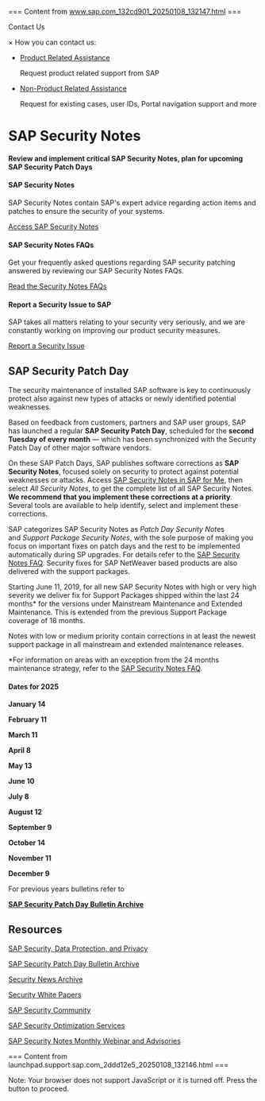 === Content from www.sap.com_132cd901_20250108_132147.html ===


Contact Us

×
How you can contact us:

* [Product Related Assistance](/en/contact-us.html#section_411324132)

  Request product related support from SAP
* [Non-Product Related Assistance](/en/contact-us.html#section_42886245)

  Request for existing cases, user IDs, Portal navigation support and more

# SAP Security Notes

#### Review and implement critical SAP Security Notes, plan for upcoming SAP Security Patch Days

#### SAP Security Notes

SAP Security Notes contain SAP's expert advice regarding action items and patches to ensure the security of your systems.

[Access SAP Security Notes](https://me.sap.com/app/securitynotes "Access SAP Security Notes")

#### SAP Security Notes FAQs

Get your frequently asked questions regarding SAP security patching answered by reviewing our SAP Security Notes FAQs.

[Read the Security Notes FAQs](/en/my-support/knowledge-base/security-notes-news/security-notes-faqs.html "SAP Security Notes FAQ")

#### Report a Security Issue to SAP

SAP takes all matters relating to your security very seriously, and we are constantly working on improving our product security measures.

[Report a Security Issue](https://me.sap.com/createIssue/0/overview "Report a Vulnerability")

## SAP Security Patch Day

The security maintenance of installed SAP software is key to continuously protect also against new types of attacks or newly identified potential weaknesses.

Based on feedback from customers, partners and SAP user groups, SAP has launched a regular **SAP Security Patch Day**, scheduled for the **second Tuesday of every month** — which has been synchronized with the Security Patch Day of other major software vendors.

On these SAP Patch Days, SAP publishes software corrections as **SAP Security Notes**, focused solely on security to protect against potential weaknesses or attacks. Access [SAP Security Notes in SAP for Me](https://me.sap.com/app/securitynotes), then select *All Security Notes*, to get the complete list of all SAP Security Notes. **We recommend that you implement these corrections at a priority**. Several tools are available to help identify, select and implement these corrections.

SAP categorizes SAP Security Notes as *Patch Day Security Not*es and *Support Package Security Notes*, with the sole purpose of making you focus on important fixes on patch days and the rest to be implemented automatically during SP upgrades. For details refer to the [SAP Security Notes FAQ](/en/my-support/knowledge-base/security-notes-news/security-notes-faqs.html). Security fixes for SAP NetWeaver based products are also delivered with the support packages.

Starting June 11, 2019, for all new SAP Security Notes with high or very high severity we deliver fix for Support Packages shipped within the last 24 months\* for the versions under Mainstream Maintenance and Extended Maintenance. This is extended from the previous Support Package coverage of 18 months.

Notes with low or medium priority contain corrections in at least the newest support package in all mainstream and extended maintenance releases.

\*For information on areas with an exception from the 24 months maintenance strategy, refer to the [SAP Security Notes FAQ](https://support.sap.com/en/my-support/knowledge-base/security-notes-news/security-notes-faqs.html?anchorId=section_237298869 "exceptions").

#### Dates for 2025

**January 14**

**February 11**

**March 11**

**April 8**

**May 13**

**June 10**

**July 8**

**August 12**

**September 9**

**October 14**

**November 11**

**December 9**

For previous years bulletins refer to

**[SAP Security Patch Day Bulletin Archive](/en/my-support/knowledge-base/security-notes-news/security-patch-day-archives.html "SAP Security Patch Day Bulletin Archive")**

## Resources

[SAP Security, Data Protection, and Privacy](https://www.sap.com/about/trust-center/security.html "SAP Security, Data Protection, and Privacy")

[SAP Security Patch Day Bulletin Archive](/en/my-support/knowledge-base/security-notes-news/security-patch-day-archives.html "SAP Security Patch Day Bulletin Archive")

[Security News Archive](/en/my-support/knowledge-base/security-notes-news/security-news.html "Security News Archive")

[Security White Papers](/en/security-whitepapers.html "Security White Papers")

[SAP Security Community](https://www.sap.com/community/topics/security.html "SAP Security Community")

[SAP Security Optimization Services](/en/offerings-programs/support-services/security-optimization-services-portfolio.html "SAP Security Optimization Services")

[SAP Security Notes Monthly Webinar and Advisories](/en/offerings-programs/support-services/security-optimization-services-portfolio.html "SAP Security Notes Monthly Webinar and Advisories")



=== Content from launchpad.support.sap.com_2ddd12e5_20250108_132146.html ===


Note: Your browser does not support JavaScript or it is turned off. Press the button to proceed.


